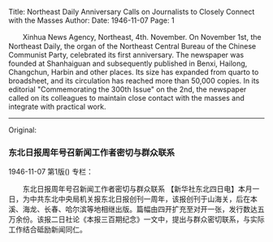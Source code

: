 Title: Northeast Daily Anniversary Calls on Journalists to Closely Connect with the Masses
Author:
Date: 1946-11-07
Page: 1

　　Xinhua News Agency, Northeast, 4th. November. On November 1st, the Northeast Daily, the organ of the Northeast Central Bureau of the Chinese Communist Party, celebrated its first anniversary. The newspaper was founded at Shanhaiguan and subsequently published in Benxi, Hailong, Changchun, Harbin and other places. Its size has expanded from quarto to broadsheet, and its circulation has reached more than 50,000 copies. In its editorial "Commemorating the 300th Issue" on the 2nd, the newspaper called on its colleagues to maintain close contact with the masses and integrate with practical work.



<hr /> 

Original: 


### 东北日报周年号召新闻工作者密切与群众联系

1946-11-07
第1版()
专栏：

　　东北日报周年号召新闻工作者密切与群众联系
    【新华社东北四日电】本月一日，为中共东北中央局机关报东北日报创刊一周年，该报创刊于山海关，后在本溪、海龙、长春、哈尔滨等地相继出版。篇幅由四开扩充至对开一张，发行数达五万余份。该报二日社论《本报三百期纪念》一文中，提出与群众密切联系，与实际工作结合砥励新闻同仁。
